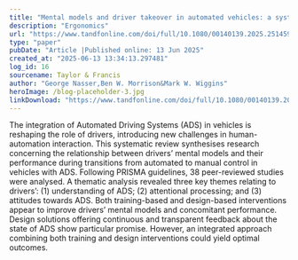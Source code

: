 ```yaml
---
title: "Mental models and driver takeover in automated vehicles: a systematic review"
description: "Ergonomics"
url: "https://www.tandfonline.com/doi/full/10.1080/00140139.2025.2514599"
type: "paper"
pubDate: "Article |Published online: 13 Jun 2025"
created_at: "2025-06-13 13:34:13.297481"
log_id: 16
sourcename: Taylor & Francis
author: "George Nasser,Ben W. Morrison&Mark W. Wiggins"
heroImage: /blog-placeholder-3.jpg
linkDownload: "https://www.tandfonline.com/doi/full/10.1080/00140139.2025.2514599"
---
```


The integration of Automated Driving Systems (ADS) in vehicles is reshaping the role of drivers, introducing new challenges in human-automation interaction. This systematic review synthesises research concerning the relationship between drivers’ mental models and their performance during transitions from automated to manual control in vehicles with ADS. Following PRISMA guidelines, 38 peer-reviewed studies were analysed. A thematic analysis revealed three key themes relating to drivers’: (1) understanding of ADS; (2) attentional processing; and (3) attitudes towards ADS. Both training-based and design-based interventions appear to improve drivers’ mental models and concomitant performance. Design solutions offering continuous and transparent feedback about the state of ADS show particular promise. However, an integrated approach combining both training and design interventions could yield optimal outcomes.

